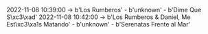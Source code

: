 2022-11-08 10:39:00 -> b'Los Rumberos' - b'unknown' - b'Dime Que S\xc3\xad'
2022-11-08 10:42:00 -> b'Los Rumberos & Daniel, Me Est\xc3\xa1s Matando' - b'unknown' - b'Serenatas Frente al Mar'
